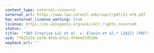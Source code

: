 ```yaml
---
content_type: external-resource
external_url: https://www.law.cornell.edu/supct/pdf/21-476.pdf
has_external_license_warning: true
license: https://en.wikipedia.org/wiki/All_rights_reserved
status: ''
title: '*303 Creative LLC et al. v. Elenis et al.* (2022) (PDF)'
uid: 7762522e-2ef8-491b-bfa1-4f44437d550e
wayback_url: ''
---
```

